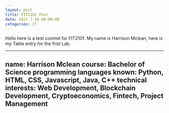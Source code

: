 ```yaml
---
layout: post
title: FIT2101 Post
date: 2017-7-28 00:00:00
categories: IT
---
```

Hello here is a test commit for FIT2101. 
My name is Harrison Mclean, here is my Table entry for the frist Lab.

---
name: Harrison Mclean
course: Bachelor of Science
programming languages known: Python, HTML, CSS, Javascript, Java, C++
technical interests: Web Development, Blockchain Development, Cryptoeconomics, Fintech, Project Management
---
